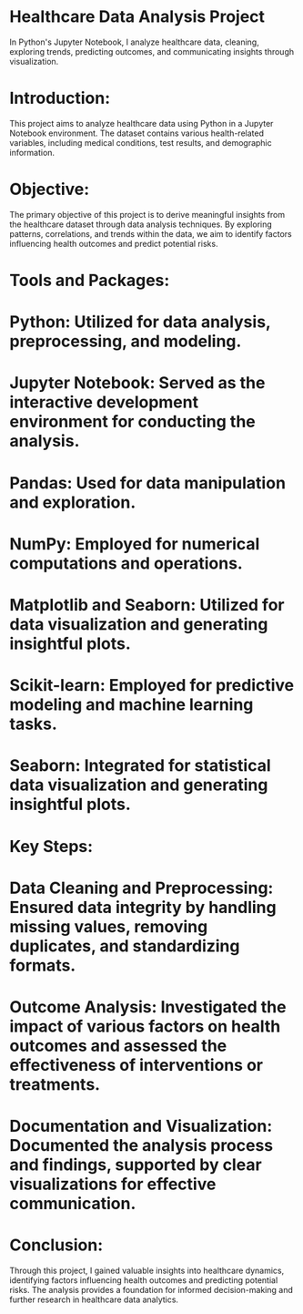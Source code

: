 # Healthcare Data Analysis Project
In Python's Jupyter Notebook, I analyze healthcare data, cleaning, exploring trends, predicting outcomes, and communicating insights through visualization.

# Introduction:
This project aims to analyze healthcare data using Python in a Jupyter Notebook environment. The dataset contains various health-related variables, including medical conditions, test results, and demographic information.

# Objective:
The primary objective of this project is to derive meaningful insights from the healthcare dataset through data analysis techniques. By exploring patterns, correlations, and trends within the data, we aim to identify factors influencing health outcomes and predict potential risks.

# Tools and Packages:
# Python: Utilized for data analysis, preprocessing, and modeling.
# Jupyter Notebook: Served as the interactive development environment for conducting the analysis.
# Pandas: Used for data manipulation and exploration.
# NumPy: Employed for numerical computations and operations.
# Matplotlib and Seaborn: Utilized for data visualization and generating insightful plots.
# Scikit-learn: Employed for predictive modeling and machine learning tasks.
# Seaborn: Integrated for statistical data visualization and generating insightful plots.

# Key Steps:
# Data Cleaning and Preprocessing: Ensured data integrity by handling missing values, removing duplicates, and standardizing formats.
# Outcome Analysis: Investigated the impact of various factors on health outcomes and assessed the effectiveness of interventions or treatments.
# Documentation and Visualization: Documented the analysis process and findings, supported by clear visualizations for effective communication.

# Conclusion:
Through this project, I gained valuable insights into healthcare dynamics, identifying factors influencing health outcomes and predicting potential risks. The analysis provides a foundation for informed decision-making and further research in healthcare data analytics.


  
